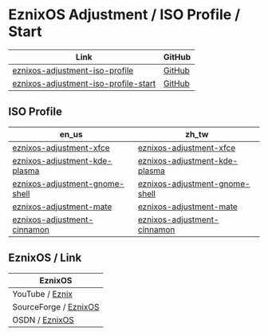

# EznixOS Adjustment / ISO Profile / Start

| Link | GitHub |
| ---- | ------ |
| [eznixos-adjustment-iso-profile](https://samwhelp.github.io/eznixos-adjustment-iso-profile/) | [GitHub](https://github.com/samwhelp/eznixos-adjustment-iso-profile) |
| [eznixos-adjustment-iso-profile-start](https://samwhelp.github.io/eznixos-adjustment-iso-profile-start/) | [GitHub](https://github.com/samwhelp/eznixos-adjustment-iso-profile-start) |




## ISO Profile

| en_us | zh_tw |
| ----- | ----- |
| [eznixos-adjustment-xfce](https://github.com/samwhelp/eznixos-adjustment-iso-profile-start/tree/main/debian-12/locale/en_us/eznixos-adjustment-xfce) | [eznixos-adjustment-xfce](https://github.com/samwhelp/eznixos-adjustment-iso-profile-start/tree/main/debian-12/locale/zh_tw/eznixos-adjustment-xfce) |
| [eznixos-adjustment-kde-plasma](https://github.com/samwhelp/eznixos-adjustment-iso-profile-start/tree/main/debian-12/locale/en_us/eznixos-adjustment-kde-plasma) | [eznixos-adjustment-kde-plasma](https://github.com/samwhelp/eznixos-adjustment-iso-profile-start/tree/main/debian-12/locale/zh_tw/eznixos-adjustment-kde-plasma) |
| [eznixos-adjustment-gnome-shell](https://github.com/samwhelp/eznixos-adjustment-iso-profile-start/tree/main/debian-12/locale/en_us/eznixos-adjustment-gnome-shell) | [eznixos-adjustment-gnome-shell](https://github.com/samwhelp/eznixos-adjustment-iso-profile-start/tree/main/debian-12/locale/zh_tw/eznixos-adjustment-gnome-shell) |
| [eznixos-adjustment-mate](https://github.com/samwhelp/eznixos-adjustment-iso-profile-start/tree/main/debian-12/locale/en_us/eznixos-adjustment-mate) | [eznixos-adjustment-mate](https://github.com/samwhelp/eznixos-adjustment-iso-profile-start/tree/main/debian-12/locale/zh_tw/eznixos-adjustment-mate) |
| [eznixos-adjustment-cinnamon](https://github.com/samwhelp/eznixos-adjustment-iso-profile-start/tree/main/debian-12/locale/en_us/eznixos-adjustment-cinnamon) | [eznixos-adjustment-cinnamon](https://github.com/samwhelp/eznixos-adjustment-iso-profile-start/tree/main/debian-12/locale/zh_tw/eznixos-adjustment-cinnamon) |




## EznixOS / Link

| EznixOS |
| --- |
| YouTube / [Eznix](https://www.youtube.com/c/eznix/videos) |
| SourceForge / [EznixOS](https://sourceforge.net/projects/eznixos/) |
| OSDN / [EznixOS](https://osdn.net/projects/eznix-os/) |
